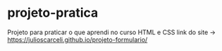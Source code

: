 # projeto-pratica
 Projeto para praticar o que aprendi no curso HTML e CSS
link do site -> https://julioscarceli.github.io/projeto-formulario/
